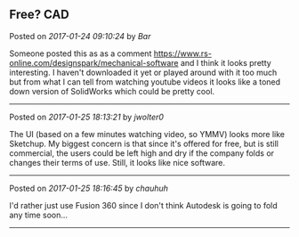 ## Free? CAD
Posted on *2017-01-24 09:10:24* by *Bar*

Someone posted this as as a comment https://www.rs-online.com/designspark/mechanical-software and I think it looks pretty interesting. I haven't downloaded it yet or played around with it too much but from what I can tell from watching youtube videos it looks like a toned down version of SolidWorks which could be pretty cool.

---

Posted on *2017-01-25 18:13:21* by *jwolter0*

The UI (based on a few minutes watching video, so YMMV) looks more like Sketchup.  My biggest concern is that since it's offered for free, but is still commercial, the users could be left high and dry if the company folds or changes their terms of use.  Still, it looks like nice software.

---

Posted on *2017-01-25 18:16:45* by *chauhuh*

I'd rather just use Fusion 360 since I don't think Autodesk is going to fold any time soon...

---

